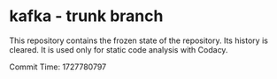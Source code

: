 # kafka - trunk branch

This repository contains the frozen state of the repository.
Its history is cleared. It is used only for static code
analysis with Codacy.

Commit Time: 1727780797